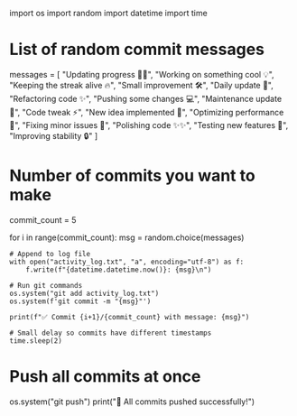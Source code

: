 import os
import random
import datetime
import time

# List of random commit messages
messages = [
    "Updating progress 🚀🚀",
    "Working on something cool 💡",
    "Keeping the streak alive 🔥",
    "Small improvement 🛠",
    "Daily update 📅",
    "Refactoring code ✨",
    "Pushing some changes 💻",
    "Maintenance update 🔧",
    "Code tweak ⚡",
    "New idea implemented 💭",
    "Optimizing performance 🚄",
    "Fixing minor issues 🐛",
    "Polishing code ✨✨",
    "Testing new features 🧪",
    "Improving stability 🔒"
]

# Number of commits you want to make
commit_count = 5

for i in range(commit_count):
    msg = random.choice(messages)
    
    # Append to log file
    with open("activity_log.txt", "a", encoding="utf-8") as f:
        f.write(f"{datetime.datetime.now()}: {msg}\n")
    
    # Run git commands
    os.system("git add activity_log.txt")
    os.system(f'git commit -m "{msg}"')
    
    print(f"✅ Commit {i+1}/{commit_count} with message: {msg}")
    
    # Small delay so commits have different timestamps
    time.sleep(2)

# Push all commits at once
os.system("git push")
print("🚀 All commits pushed successfully!")

